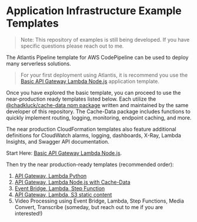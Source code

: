 # Application Infrastructure Example Templates

> Note: This repository of examples is still being developed. If you have specific questions please reach out to me.

The Atlantis Pipeline template for AWS CodePipeline can be used to deploy many serverless solutions.

> For your first deployment using Atlantis, it is recommend you use the [Basic API Gateway Lambda Node.js](./00-basic-apigw-lambda-nodejs/) application template.

Once you have explored the basic template, you can proceed to use the near-production ready templates listed below. Each utilize the [@chadkluck/cache-data npm package](https://www.npmjs.com/package/@chadkluck/cache-data) written and maintained by the same developer of this repository. The Cache-Data package includes functions to quickly implement routing, logging, monitoring, endpoint caching, and more.

The near production CloudFormation templates also feature additional definitions for CloudWatch alarms, logging, dashboards, X-Ray, Lambda Insights, and Swagger API documentation.

Start Here: [Basic API Gateway Lambda Node.js](./00-basic-apigw-lambda-nodejs/).

Then try the near production-ready templates (recommended order):

1. [API Gateway, Lambda Python](./01-apigw-lambda-py/)
2. [API Gateway, Lambda Node.js with Cache-Data](./02-apigw-lambda-nodejs-cache-data/)
3. [Event Bridge, Lambda, Step Function](./03-event-lambda-nodejs-stepfunc/)
4. [API Gateway, Lambda, S3 static content](./04-apigw-lambda-s3-static/)
5. Video Processing using Event Bridge, Lambda, Step Functions, Media Convert, Transcribe (someday, but reach out to me if you are interested!)
